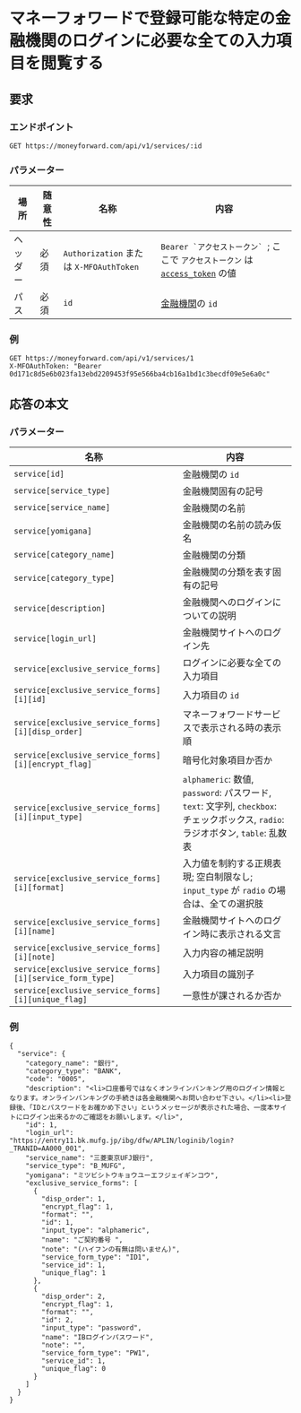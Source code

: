 # マネーフォワードで登録可能な特定の金融機関のログインに必要な全ての入力項目を閲覧する

## 要求

### エンドポイント

```
GET https://moneyforward.com/api/v1/services/:id
```

### パラメーター

| 場所 | 随意性 | 名称 | 内容 |
| ---- | ---- | ---- | --- |
| ヘッダー | 必須 | `Authorization` または `X-MFOAuthToken` | ```Bearer `アクセストークン` ```; ここで `アクセストークン` は [`access_token`](token.md) の値 |
| パス| 必須 | `id` | [金融機関](services_index.md)の `id` |

### 例

```
GET https://moneyforward.com/api/v1/services/1
X-MFOAuthToken: "Bearer 0d171c8d5e6b023fa13ebd2209453f95e566ba4cb16a1bd1c3becdf09e5e6a0c"
```

## 応答の本文

### パラメーター

| 名称 | 内容 |
| ---- | --- |
| `service[id]` | 金融機関の `id` |
| `service[service_type]` | 金融機関固有の記号 |
| `service[service_name]` | 金融機関の名前 |
| `service[yomigana]` | 金融機関の名前の読み仮名 |
| `service[category_name]` | 金融機関の分類 |
| `service[category_type]` | 金融機関の分類を表す固有の記号 |
| `service[description]` | 金融機関へのログインについての説明 |
| `service[login_url]` | 金融機関サイトへのログイン先 |
| `service[exclusive_service_forms]` | ログインに必要な全ての入力項目 |
| `service[exclusive_service_forms][i][id]` | 入力項目の `id` |
| `service[exclusive_service_forms][i][disp_order]` | マネーフォワードサービスで表示される時の表示順 |
| `service[exclusive_service_forms][i][encrypt_flag]` | 暗号化対象項目か否か |
| `service[exclusive_service_forms][i][input_type]` | `alphameric`: 数値, `password`: パスワード, `text`: 文字列, `checkbox`: チェックボックス, `radio`: ラジオボタン, `table`: 乱数表 |
| `service[exclusive_service_forms][i][format]` | 入力値を制約する正規表現; 空白制限なし; `input_type` が `radio` の場合は、全ての選択肢 |
| `service[exclusive_service_forms][i][name]` | 金融機関サイトへのログイン時に表示される文言 |
| `service[exclusive_service_forms][i][note]` | 入力内容の補足説明 |
| `service[exclusive_service_forms][i][service_form_type]` | 入力項目の識別子 |
| `service[exclusive_service_forms][i][unique_flag]` | 一意性が課されるか否か |

### 例

```
{
  "service": {
    "category_name": "銀行",
    "category_type": "BANK",
    "code": "0005",
    "description": "<li>口座番号ではなくオンラインバンキング用のログイン情報となります。オンラインバンキングの手続きは各金融機関へお問い合わせ下さい。</li><li>登録後、「IDとパスワードをお確かめ下さい」というメッセージが表示された場合、一度本サイトにログイン出来るかのご確認をお願いします。</li>",
    "id": 1,
    "login_url": "https://entry11.bk.mufg.jp/ibg/dfw/APLIN/loginib/login?_TRANID=AA000_001",
    "service_name": "三菱東京UFJ銀行",
    "service_type": "B_MUFG",
    "yomigana": "ミツビシトウキョウユーエフジェイギンコウ",
    "exclusive_service_forms": [
      {
        "disp_order": 1,
        "encrypt_flag": 1,
        "format": "",
        "id": 1,
        "input_type": "alphameric",
        "name": "ご契約番号 ",
        "note": "(ハイフンの有無は問いません)",
        "service_form_type": "ID1",
        "service_id": 1,
        "unique_flag": 1
      },
      {
        "disp_order": 2,
        "encrypt_flag": 1,
        "format": "",
        "id": 2,
        "input_type": "password",
        "name": "IBログインパスワード",
        "note": "",
        "service_form_type": "PW1",
        "service_id": 1,
        "unique_flag": 0
      }
    ]
  }
}
```
